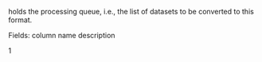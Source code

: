 holds the processing queue, i.e., the list of datasets to be converted to this format. 


Fields:
column name description

1 
